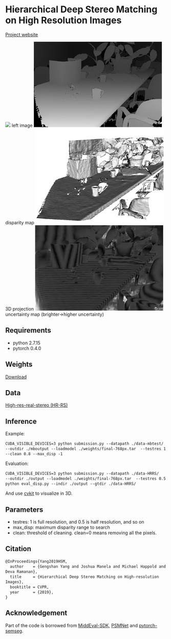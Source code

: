 # Hierarchical Deep Stereo Matching on High Resolution Images
[Project website](http://www.contrib.andrew.cmu.edu/~gengshay/cvpr19stereo)

<img src="data-mbtest/CrusadeP/im0.png" width="400">
left image
<img src="mboutput/CrusadeP-disp.png" width="400">
disparity map
<img src="mboutput/CrusadeP/capture_000.png" width="400">
3D projection
<img src="mboutput/CrusadeP-ent.png" width="400">
uncertainty map (brighter->higher uncertainty)

## Requirements
- python 2.7.15
- pytorch 0.4.0

## Weights
[Download](https://drive.google.com/file/d/1BlH7IafX-X0A5kFPd50WkZXqxo0_gtoI/view?usp=sharing)

## Data
[High-res-real-stereo (HR-RS)](https://drive.google.com/file/d/1UTkOgw5IO-GcVYapzCdzrmjbjkGMyOH4/view?usp=sharing)

## Inference
Example:
```
CUDA_VISIBLE_DEVICES=3 python submission.py --datapath ./data-mbtest/   --outdir ./mboutput --loadmodel ./weights/final-768px.tar  --testres 1 --clean 0.8 --max_disp -1
```

Evaluation:
```
CUDA_VISIBLE_DEVICES=3 python submission.py --datapath ./data-HRRS/   --outdir ./output --loadmodel ./weights/final-768px.tar  --testres 0.5
python eval_disp.py --indir ./output --gtdir ./data-HRRS/
```

And use [cvkit](https://github.com/roboception/cvkit) to visualize in 3D.

## Parameters
- testres: 1 is full resolution, and 0.5 is half resolution, and so on
- max_disp: maximum disparity range to search
- clean: threshold of cleaning. clean=0 means removing all the pixels.

## Citation
```
@InProceedings{Yang2019HSM,
  author    = {Gengshan Yang and Joshua Manela and Michael Happold and Deva Ramanan},
  title     = {Hierarchical Deep Stereo Matching on High-resolution Images},
  booktitle = CVPR,
  year      = {2019},
}
```

## Acknowledgement
Part of the code is borrowed from [MiddEval-SDK](http://vision.middlebury.edu/stereo/submit3/), [PSMNet](https://github.com/JiaRenChang/PSMNet) and [pytorch-semseg](https://github.com/meetshah1995/pytorch-semseg).



